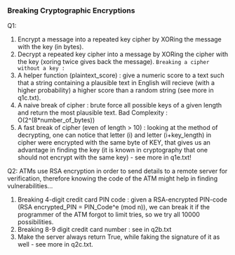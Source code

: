 ### **Breaking Cryptographic Encryptions**


Q1:
1. Encrypt a message into a repeated key cipher by XORing the message with the key (in bytes).
2. Decrypt a repeated key cipher into a message by XORing the cipher with the key (xoring twice gives back the message).
`Breaking a cipher without a key :`
3. A helper function (plaintext_score) : give a numeric score to a text such that a string containing a plausible text in English will recieve (with a higher probability) a higher score than a random string (see more in q1c.txt). 
4. A naive break of cipher : brute force all possible keys of a given length and return the most plausible text. Bad Complexity : O(2^(8*number_of_bytes))
5. A fast break of cipher (even of length > 10) : looking at the method of decrypting, one can notice that letter (i) and letter (i+key_length) in cipher were encrypted with the same byte of KEY, that gives us an advantage in finding the key (it is known in cryptography that one should not encrypt with the same key) - see more in q1e.txt!


Q2:
ATMs use RSA encryption in order to send details to a remote server for verification, therefore knowing the code of the ATM might help in finding vulnerabilities...
1. Breaking 4-digit credit card PIN code : given a RSA-encrypted PIN-code (RSA encrypted_PIN = PIN_Code^e (mod n)), we can break it if the programmer of the ATM forgot to limit tries, so we try all 10000 possibilities.
2. Breaking 8-9 digit credit card number : see in q2b.txt
3. Make the server always return True, while faking the signature of it as well - see more in q2c.txt.